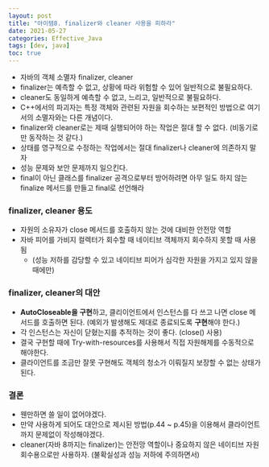 ```yaml
---
layout: post
title: "아이템8. finalizer와 cleaner 사용을 피하라"
date: 2021-05-27
categories: Effective_Java
tags: [dev, java]
toc: true
---
```



- 자바의 객체 소멸자 finalizer, cleaner
- finalizer는 예측할 수 없고, 상황에 따라 위험할 수 있어 일반적으로 불필요하다.
- cleaner도 동일하게 예측할 수 없고, 느리고, 일반적으로 불필요하다.
- C++에서의 파괴자는 특정 객체와 관련된 자원을 회수하는 보편적인 방법으로 여기서의 소멸자와는 다른 개념이다.
- finalizer와 cleaner로는 제때 실행되어야 하는 작업은 절대 할 수 없다. (비동기로만 동작하는 것 같다.)
- 상태를 영구적으로 수정하는 작업에서는 절대 finalizer나 cleaner에 의존하지 말자
- 성능 문제와 보안 문제까지 일으킨다.
- final이 아닌 클래스를 finalizer 공격으로부터 방어하려면 아무 일도 하지 않는 finalize 메서드를 만들고 final로 선언해라

### finalizer, cleaner 용도
- 자원의 소유자가 close 메서드를 호출하지 않는 것에 대비한 안전망 역할
- 자바 피어를 가비지 컬렉터가 회수할 때 네이티브 객체까지 회수하지 못할 때 사용됨
  - (성능 저하를 감당할 수 있고 네이티브 피어가 심각한 자원을 가지고 있지 않을 때에만)

### finalizer, cleaner의 대안
- **AutoCloseable을 구현**하고, 클리이언트에서 인스턴스를 다 쓰고 나면 close 메서드를 호출하면 된다. (예외가 발생해도 제대로 종료되도록 **구현**해야 한다.)
- 각 인스턴스는 자신이 닫혔는지를 추적하는 것이 좋다. (close() 사용)
- 결국 구현할 때에 Try-with-resources를 사용해서 직접 자원해제를 수동적으로 해야한다.
- 클라이언트를 조금만 잘못 구현해도 객체의 청소가 이뤄질지 보장할 수 없는 상태가 된다.

### 결론
- 웬만하면 쓸 일이 없어야겠다.
- 만약 사용하게 되어도 대안으로 제시된 방법(p.44 ~ p.45)을 이용해서 클라이언트까지 문제없이 작성해야겠다.
- cleaner(자바 8까지는 finalizer)는 안전망 역할이나 중요하지 않은 네이티브 자원 회수용으로만 사용하자. (불확실성과 성능 저하에 주의하면서)

